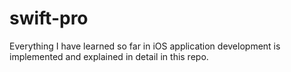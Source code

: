 # swift-pro
Everything I have learned so far in iOS application development is implemented and explained in detail in this repo. 
